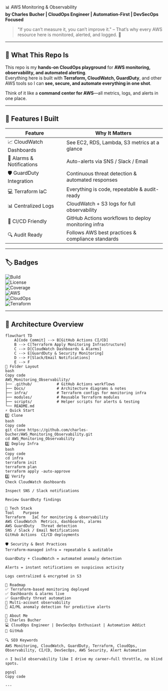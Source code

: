📊 AWS Monitoring & Observability  
**by Charles Bucher | CloudOps Engineer | Automation-First | DevSecOps Focused**

> "If you can’t measure it, you can’t improve it." – That’s why every AWS resource here is monitored, alerted, and logged. 🚀

---

## 🚀 What This Repo Is
This repo is my **hands-on CloudOps playground** for **AWS monitoring, observability, and automated alerting**.  
Everything here is built with **Terraform, CloudWatch, GuardDuty**, and other AWS tools so I can **see, secure, and automate everything in one shot**.  

Think of it like a **command center for AWS**—all metrics, logs, and alerts in one place.

---

## 🎯 Features I Built

| Feature | Why It Matters |
|---------|----------------|
| 📈 CloudWatch Dashboards | See EC2, RDS, Lambda, S3 metrics at a glance |
| 🔔 Alarms & Notifications | Auto-alerts via SNS / Slack / Email |
| 🛡️ GuardDuty Integration | Continuous threat detection & automated responses |
| 💻 Terraform IaC | Everything is code, repeatable & audit-ready |
| 📊 Centralized Logs | CloudWatch + S3 logs for full observability |
| 🔄 CI/CD Friendly | GitHub Actions workflows to deploy monitoring infra |
| 🔍 Audit Ready | Follows AWS best practices & compliance standards |

---

## 🏷️ Badges

![Build](https://img.shields.io/badge/build-passing-brightgreen)  
![License](https://img.shields.io/badge/license-MIT-blue)  
![Coverage](https://img.shields.io/badge/coverage-100%25-green)  
![AWS](https://img.shields.io/badge/aws-certified-orange)  
![CloudOps](https://img.shields.io/badge/cloudops-ready-brightgreen)  
![Terraform](https://img.shields.io/badge/terraform-v1.6-blueviolet)  

---

## 🧩 Architecture Overview

```mermaid
flowchart TD
    A[Code Commit] --> B[GitHub Actions CI/CD]
    B --> C[Terraform Apply Monitoring Infrastructure]
    C --> D[CloudWatch Dashboards & Alarms]
    C --> E[GuardDuty & Security Monitoring]
    D --> F[Slack/Email Notifications]
    E --> F
📂 Folder Layout
bash
Copy code
AWS_Monitoring_Observability/
├── .github/           # GitHub Actions workflows
├── Docs/              # Architecture diagrams & notes
├── infra/             # Terraform configs for monitoring infra
├── modules/           # Reusable Terraform modules
├── scripts/           # Helper scripts for alerts & testing
└── README.md
⚡ Quick Start
1️⃣ Clone
bash
Copy code
git clone https://github.com/charles-bucher/AWS_Monitoring_Observability.git
cd AWS_Monitoring_Observability
2️⃣ Deploy Infra
bash
Copy code
cd infra
terraform init
terraform plan
terraform apply -auto-approve
3️⃣ Verify
Check CloudWatch dashboards

Inspect SNS / Slack notifications

Review GuardDuty findings

🧰 Tech Stack
Tool	Purpose
Terraform	IaC for monitoring & observability
AWS CloudWatch	Metrics, dashboards, alarms
AWS GuardDuty	Threat detection
SNS / Slack / Email	Notifications
GitHub Actions	CI/CD deployments

🛡️ Security & Best Practices
Terraform-managed infra = repeatable & auditable

GuardDuty + CloudWatch = automated anomaly detection

Alerts = instant notifications on suspicious activity

Logs centralized & encrypted in S3

🧭 Roadmap
✅ Terraform-based monitoring deployed
✅ Dashboards & alarms live
✅ GuardDuty threat automation
🔄 Multi-account observability
🚀 AI/ML anomaly detection for predictive alerts

🔗 About Me
👤 Charles Bucher
💻 CloudOps Engineer | DevSecOps Enthusiast | Automation Addict
🔗 GitHub

🔍 SEO Keywords
AWS Monitoring, CloudWatch, GuardDuty, Terraform, CloudOps, Observability, CI/CD, DevSecOps, AWS Security, Alert Automation

🔥 I build observability like I drive my career—full throttle, no blind spots.

pgsql
Copy code

---
